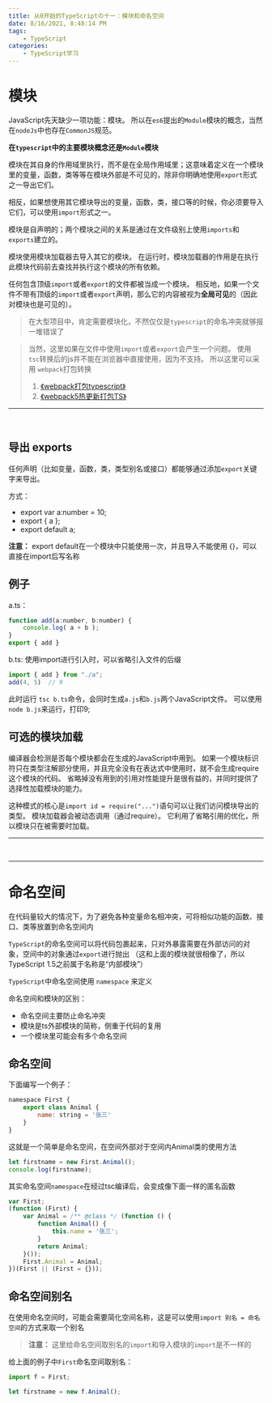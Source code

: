 ```yaml
---
title: 从0开始的TypeScriptの十一：模块和命名空间
date: 8/16/2021, 8:48:14 PM
tags: 
    - TypeScript 
categories: 
    - TypeScript学习
---
```



# 模块

JavaScript先天缺少一项功能：模块。 所以在`es6`提出的`Module`模块的概念，当然在`nodeJs`中也存在`CommonJS`规范。

**在`typescript`中的主要模块概念还是`Module`模块**

模块在其自身的作用域里执行，而不是在全局作用域里；这意味着定义在一个模块里的变量，函数，类等等在模块外部是不可见的，除非你明确地使用`export`形式之一导出它们。 

相反，如果想使用其它模块导出的变量，函数，类，接口等的时候，你必须要导入它们，可以使用`import`形式之一。

模块是自声明的；两个模块之间的关系是通过在文件级别上使用`imports`和`exports`建立的。

模块使用模块加载器去导入其它的模块。 在运行时，模块加载器的作用是在执行此模块代码前去查找并执行这个模块的所有依赖。

任何包含顶级`import`或者`export`的文件都被当成一个模块。 
相反地，如果一个文件不带有顶级的`import`或者`export`声明，那么它的内容被视为**全局可见**的（因此对模块也是可见的）。 

> 在大型项目中，肯定需要模块化，不然仅仅是`typescript`的命名冲突就够报一堆错误了

> 当然，这里如果在文件中使用`import`或者`export`会产生一个问题。 使用 `tsc`转换后的js并不能在浏览器中直接使用，因为不支持。 所以这里可以采用 `webpack`打包转换
> 1. [《webpack打包typescript》  ](https://juejin.cn/post/6992956547252879374)
> 2. [《webpack5热更新打包TS》  ](https://juejin.cn/post/6993284345649872909)

***
<br>

## 导出 exports

任何声明（比如变量，函数，类，类型别名或接口）都能够通过添加`export`关键字来导出。

方式：
* export var a:number = 10;
* export { a };
* export default a;

**注意：** export default在一个模块中只能使用一次，并且导入不能使用 {}，可以直接在import后写名称


## 例子

a.ts：
``` javascript
function add(a:number, b:number) {
    console.log( a + b );    
}
export { add }
```

b.ts: 使用import进行引入时，可以省略引入文件的后缀
``` javascript
import { add } from "./a";
add(4, 5)  // 9
```

此时运行 `tsc b.ts`命令，会同时生成`a.js`和`b.js`两个JavaScript文件。 可以使用`node b.js`来运行，打印9;


## 可选的模块加载

编译器会检测是否每个模块都会在生成的JavaScript中用到。 如果一个模块标识符只在类型注解部分使用，并且完全没有在表达式中使用时，就不会生成require这个模块的代码。 省略掉没有用到的引用对性能提升是很有益的，并同时提供了选择性加载模块的能力。

这种模式的核心是`import id = require("...")`语句可以让我们访问模块导出的类型。 模块加载器会被动态调用（通过require）。 它利用了省略引用的优化，所以模块只在被需要时加载。 

***
<br>

***

# 命名空间

在代码量较大的情况下，为了避免各种变量命名相冲突，可将相似功能的函数、接口、类等放置到命名空间内

`TypeScript`的命名空间可以将代码包裹起来，只对外暴露需要在外部访问的对象，空间中的对象通过`export`进行抛出 （这和上面的模块就很相像了，所以TypeScript 1.5之前属于名称是“内部模块”）

`TypeScript`中命名空间使用 `namespace` 来定义

命名空间和模块的区别：
* 命名空间主要防止命名冲突
* 模块是ts外部模块的简称，侧重于代码的复用
* 一个模块里可能会有多个命名空间

## 命名空间

下面编写一个例子：
``` javascript
namespace First {
    export class Animal {
        name: string = '张三'
    }
}
```
这就是一个简单是命名空间，在空间外部对于空间内Animal类的使用方法
``` javascript
let firstname = new First.Animal();
console.log(firstname);
```

其实命名空间`namespace`在经过tsc编译后，会变成像下面一样的匿名函数
``` javascript
var First;
(function (First) {
    var Animal = /** @class */ (function () {
        function Animal() {
            this.name = '张三';
        }
        return Animal;
    }());
    First.Animal = Animal;
})(First || (First = {}));
```


## 命名空间别名

在使用命名空间时，可能会需要简化空间名称，这是可以使用`import 别名 = 命名空间`的方式来取一个别名

> **注意：** 这里给命名空间取别名的`import`和导入模块的`import`是不一样的

给上面的例子中`First`命名空间取别名：
``` javascript
import f = First;

let firstname = new f.Animal();
```

